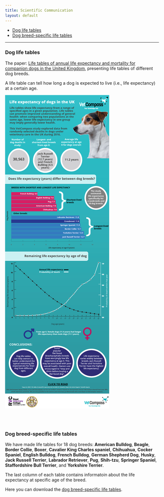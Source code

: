 ```yaml
---
title: Scientific Communication 
layout: default
---
```


* [Dog life tables](#dog-life-table)
* [Dog breed-specific life tables](#dog-breed-specific-life-tables)
<hr>

### Dog life tables
The paper: <span><a href="[https://doi.org/10.1038/s41598-022-10341-6](https://www.nature.com/articles/s41598-022-10341-6)" target="_blank" rel="noopener noreferrer"> Life tables of annual life expectancy and mortality for companion dogs in the United Kingdom</a></span>, presenting life tables of different dog breeds. 

A life table can tell how long a dog is expected to live (i.e., life expectancy) at a certain age. 

![Infographic](infographic.png)

<br/><br/>

### Dog breed-specific life tables

We have made life tables for 18 dog breeds: **American Bulldog**, **Beagle**, **Border Collie**, **Boxer**, **Cavalier King Charles spaniel**, **Chihuahua**, **Cocker Spaniel**, **English Bulldog**, **French Bulldog**, **German Shepherd Dog**, **Husky**, **Jack Russell Terrier**, **Labrador Retriever**, **Pug**, **Shih-tzu**, **Springer Spaniel**, **Staffordshire Bull Terrier**, and **Yorkshire Terrier**.

The last column of each table contains informatoin about the life expectancy at specific age of the breed. 

Here you can download the <a href="dog-breed-specific-life-tables.pdf" target="_blank">dog breed-specific life tables</a>. 

